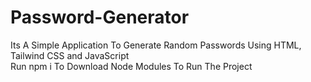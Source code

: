 # Password-Generator
Its A Simple Application To Generate Random Passwords Using HTML, Tailwind CSS and JavaScript <br />
Run npm i To Download Node Modules To Run The Project
